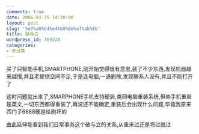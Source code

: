 ```yaml
---
comments: true
date: 2006-03-15 14:30:00
layout: post
slug: '%e7%a0%b4%e4%b8%8e%e7%ab%8b'
title: 破与立
wordpress_id: 769328
categories:
- 未分类
---
```


买了只智能手机,SMARTPHONE,刚开始觉得很有意思,装了不少东西,发现机器越来越慢,并且老提供空间不足,于是连电脑,一通删除,发现联系人没有,并且不能打开了

这时问题就出来了,SMARPHONE手机支持硬启,类同电脑重装系统,但些手机重启是英文,一切东西都得重装了,再说还不能确定,重装后会出现什么问题,毕竟我原来西门子6688硬是给刷坏的

由此延伸能看到我们日常事务这个破与立的关系,从重来过还是将过就过
